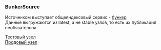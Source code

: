 ### BunkerSource

Источником выступает общеяндексовый сервис - [бункер](https://wiki.yandex-team.ru/verstka/tools/bunker/)  
Данные выгружаются из latest, а не stable узлов, то есть их публикация необязательна.

[Тестовый узел](https://bunker.yandex-team.ru/realty-www/feature-toggles/test)  
[Продовый узел](https://bunker.yandex-team.ru/realty-www/feature-toggles/prod)
